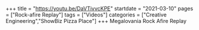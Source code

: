 +++
title = "https://youtu.be/DaVTivvcKPE"
startdate = "2021-03-10"
pages = ["Rock-afire Replay"]
tags = ["Videos"]
categories = ["Creative Engineering","ShowBiz Pizza Place"]
+++
Megalovania Rock Afire Replay

